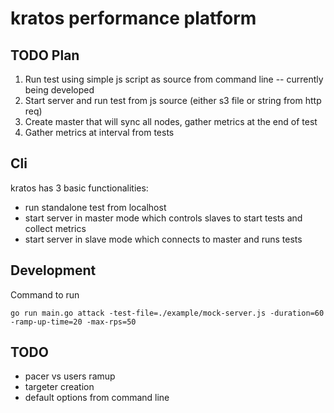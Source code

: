 # kratos performance platform

## TODO Plan

1. Run test using simple js script as source from command line -- currently being developed
2. Start server and run test from js source (either s3 file or string from http req)
3. Create master that will sync all nodes, gather metrics at the end of test
4. Gather metrics at interval from tests


## Cli

kratos has 3 basic functionalities:

- run standalone test from localhost
- start server in master mode which controls slaves to start tests and collect metrics
- start server in slave mode which connects to master and runs tests


## Development

Command to run
```
go run main.go attack -test-file=./example/mock-server.js -duration=60 -ramp-up-time=20 -max-rps=50
```

## TODO

- pacer vs users ramup
- targeter creation
- default options from command line
